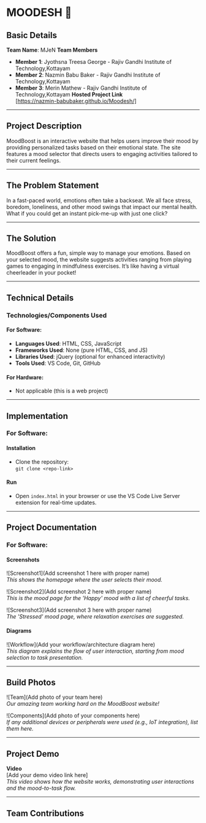# MOODESH 🎯

## Basic Details

**Team Name**:  MJeN
**Team Members** 
- **Member 1**: Jyothsna Treesa George - Rajiv Gandhi Institute of Technology,Kottayam
- **Member 2**: Nazmin Babu Baker - Rajiv Gandhi Institute of Technology,Kottayam
- **Member 3**:  Merin Mathew - Rajiv Gandhi Institute of Technology,Kottayam
**Hosted Project Link**  
  [https://nazmin-babubaker.github.io/Moodesh/]

---

## Project Description  
MoodBoost is an interactive website that helps users improve their mood by providing personalized tasks based on their emotional state. The site features a mood selector that directs users to engaging activities tailored to their current feelings.

---

## The Problem Statement  
In a fast-paced world, emotions often take a backseat. We all face stress, boredom, loneliness, and other mood swings that impact our mental health. What if you could get an instant pick-me-up with just one click?

---

## The Solution  
MoodBoost offers a fun, simple way to manage your emotions. Based on your selected mood, the website suggests activities ranging from playing games to engaging in mindfulness exercises. It’s like having a virtual cheerleader in your pocket!

---

## Technical Details

### Technologies/Components Used

#### For Software:
- **Languages Used**: HTML, CSS, JavaScript  
- **Frameworks Used**: None (pure HTML, CSS, and JS)  
- **Libraries Used**: jQuery (optional for enhanced interactivity)  
- **Tools Used**: VS Code, Git, GitHub

#### For Hardware:
- Not applicable (this is a web project)

---

## Implementation

### For Software:

#### Installation
- Clone the repository:  
  `git clone <repo-link>`

#### Run
- Open `index.html` in your browser or use the VS Code Live Server extension for real-time updates.

---

## Project Documentation

### For Software:

#### Screenshots  
![Screenshot1](Add screenshot 1 here with proper name)  
*This shows the homepage where the user selects their mood.*

![Screenshot2](Add screenshot 2 here with proper name)  
*This is the mood page for the 'Happy' mood with a list of cheerful tasks.*

![Screenshot3](Add screenshot 3 here with proper name)  
*The 'Stressed' mood page, where relaxation exercises are suggested.*

#### Diagrams  
![Workflow](Add your workflow/architecture diagram here)  
*This diagram explains the flow of user interaction, starting from mood selection to task presentation.*

---

## Build Photos  
![Team](Add photo of your team here)  
*Our amazing team working hard on the MoodBoost website!*

![Components](Add photo of your components here)  
*If any additional devices or peripherals were used (e.g., IoT integration), list them here.*

---

## Project Demo  
**Video**  
[Add your demo video link here]  
*This video shows how the website works, demonstrating user interactions and the mood-to-task flow.*

---

## Team Contributions  

